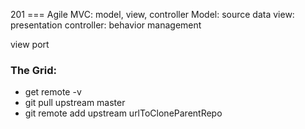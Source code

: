 201 === Agile
MVC: model, view, controller
Model: source data
view: presentation
controller: behavior management

view port

### The Grid:

- get remote -v
- git pull upstream master
- git remote add upstream urlToCloneParentRepo
